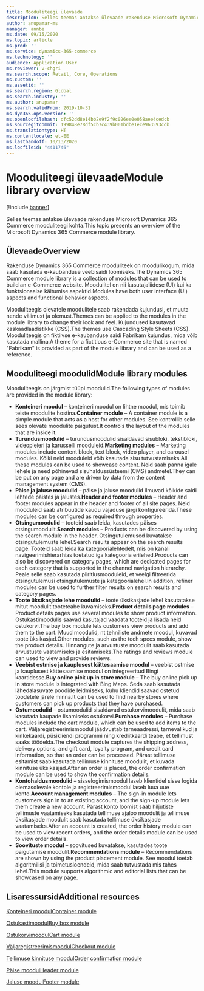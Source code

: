 ```yaml
---
title: Mooduliteegi ülevaade
description: Selles teemas antakse ülevaade rakenduse Microsoft Dynamics 365 Commerce mooduliteegi kohta.
author: anupamar-ms
manager: annbe
ms.date: 09/15/2020
ms.topic: article
ms.prod: ''
ms.service: dynamics-365-commerce
ms.technology: ''
audience: Application User
ms.reviewer: v-chgri
ms.search.scope: Retail, Core, Operations
ms.custom: ''
ms.assetid: ''
ms.search.region: Global
ms.search.industry: ''
ms.author: anupamar
ms.search.validFrom: 2019-10-31
ms.dyn365.ops.version: ''
ms.openlocfilehash: dfc52dd8e14bb2e9f2f9c026ee0e058aee4cedcb
ms.sourcegitcommit: 199848e78df5cb7c439b001bdbe1ece963593cdb
ms.translationtype: HT
ms.contentlocale: et-EE
ms.lasthandoff: 10/13/2020
ms.locfileid: "4411746"
---
```

# <a name="module-library-overview"></a><span data-ttu-id="87aa2-103">Mooduliteegi ülevaade</span><span class="sxs-lookup"><span data-stu-id="87aa2-103">Module library overview</span></span>

[!include [banner](includes/banner.md)]

<span data-ttu-id="87aa2-104">Selles teemas antakse ülevaade rakenduse Microsoft Dynamics 365 Commerce mooduliteegi kohta.</span><span class="sxs-lookup"><span data-stu-id="87aa2-104">This topic presents an overview of the Microsoft Dynamics 365 Commerce module library.</span></span>

## <a name="overview"></a><span data-ttu-id="87aa2-105">Ülevaade</span><span class="sxs-lookup"><span data-stu-id="87aa2-105">Overview</span></span>

<span data-ttu-id="87aa2-106">Rakenduse Dynamics 365 Commerce mooduliteek on moodulikogum, mida saab kasutada e-kaubanduse veebisaidi loomiseks.</span><span class="sxs-lookup"><span data-stu-id="87aa2-106">The Dynamics 365 Commerce module library is a collection of modules that can be used to build an e-Commerce website.</span></span> <span data-ttu-id="87aa2-107">Moodulitel on nii kasutajaliidese (UI) kui ka funktsionaalse käitumise aspektid.</span><span class="sxs-lookup"><span data-stu-id="87aa2-107">Modules have both user interface (UI) aspects and functional behavior aspects.</span></span>

<span data-ttu-id="87aa2-108">Mooduliteegis olevatele moodulitele saab rakendada kujundusi, et muuta nende välimust ja olemust.</span><span class="sxs-lookup"><span data-stu-id="87aa2-108">Themes can be applied to the modules in the module library to change their look and feel.</span></span> <span data-ttu-id="87aa2-109">Kujundused kasutavad kaskaadlaadistikke (CSS).</span><span class="sxs-lookup"><span data-stu-id="87aa2-109">The themes use Cascading Style Sheets (CSS).</span></span> <span data-ttu-id="87aa2-110">Mooduliteegis on fiktiivse e-kaubanduse saidi Fabrikam kujundus, mida võib kasutada mallina.</span><span class="sxs-lookup"><span data-stu-id="87aa2-110">A theme for a fictitious e-Commerce site that is named "Fabrikam" is provided as part of the module library and can be used as a reference.</span></span>

## <a name="module-library-modules"></a><span data-ttu-id="87aa2-111">Mooduliteegi moodulid</span><span class="sxs-lookup"><span data-stu-id="87aa2-111">Module library modules</span></span>

<span data-ttu-id="87aa2-112">Mooduliteegis on järgmist tüüpi moodulid.</span><span class="sxs-lookup"><span data-stu-id="87aa2-112">The following types of modules are provided in the module library:</span></span>

- <span data-ttu-id="87aa2-113">**Konteineri moodul** – konteineri moodul on lihtne moodul, mis toimib teiste moodulite hostina.</span><span class="sxs-lookup"><span data-stu-id="87aa2-113">**Container module** – A container module is a simple module that acts as a host for other modules.</span></span> <span data-ttu-id="87aa2-114">See kontrollib selle sees olevate moodulite paigutust.</span><span class="sxs-lookup"><span data-stu-id="87aa2-114">It controls the layout of the modules that are inside it.</span></span>
- <span data-ttu-id="87aa2-115">**Turundusmoodulid** – turundusmoodulid sisaldavad sisubloki, tekstibloki, videopleieri ja karusselli mooduleid.</span><span class="sxs-lookup"><span data-stu-id="87aa2-115">**Marketing modules** – Marketing modules include content block, text block, video player, and carousel modules.</span></span> <span data-ttu-id="87aa2-116">Kõiki neid mooduleid võib kasutada sisu tutvustamiseks.</span><span class="sxs-lookup"><span data-stu-id="87aa2-116">All these modules can be used to showcase content.</span></span> <span data-ttu-id="87aa2-117">Neid saab panna igale lehele ja need põhinevad sisuhaldussüsteemi (CMS) andmetel.</span><span class="sxs-lookup"><span data-stu-id="87aa2-117">They can be put on any page and are driven by data from the content management system (CMS).</span></span>
- <span data-ttu-id="87aa2-118">**Päise ja jaluse moodulid** – päise ja jaluse moodulid ilmuvad kõikide saidi lehtede päistes ja jalustes.</span><span class="sxs-lookup"><span data-stu-id="87aa2-118">**Header and footer modules** – Header and footer modules appear in the header and footer of all site pages.</span></span> <span data-ttu-id="87aa2-119">Neid mooduleid saab atribuutide kaudu vajaduse järgi konfigureerida.</span><span class="sxs-lookup"><span data-stu-id="87aa2-119">These modules can be configured as required through properties.</span></span>
- <span data-ttu-id="87aa2-120">**Otsingumoodulid** – tooteid saab leida, kasutades päises otsingumoodulit.</span><span class="sxs-lookup"><span data-stu-id="87aa2-120">**Search modules** – Products can be discovered by using the search module in the header.</span></span> <span data-ttu-id="87aa2-121">Otsingutulemused kuvatakse otsingutulemuste lehel.</span><span class="sxs-lookup"><span data-stu-id="87aa2-121">Search results appear on the search results page.</span></span> <span data-ttu-id="87aa2-122">Tooteid saab leida ka kategoorialehtedelt, mis on kanali navigeerimishierarhias toetatud iga kategooria erilehed.</span><span class="sxs-lookup"><span data-stu-id="87aa2-122">Products can also be discovered on category pages, which are dedicated pages for each category that is supported in the channel navigation hierarchy.</span></span> <span data-ttu-id="87aa2-123">Peale selle saab kasutada piiritlusmooduleid, et veelgi filtreerida otsingutulemusi otsingutulemuste ja kategoorialehel.</span><span class="sxs-lookup"><span data-stu-id="87aa2-123">In addition, refiner modules can be used to further filter results on search results and category pages.</span></span>
- <span data-ttu-id="87aa2-124">**Toote üksikasjade lehe moodulid** – toote üksikasjade lehel kasutatakse mitut moodulit tooteteabe kuvamiseks.</span><span class="sxs-lookup"><span data-stu-id="87aa2-124">**Product details page modules** – Product details pages use several modules to show product information.</span></span> <span data-ttu-id="87aa2-125">Ostukastimoodulis saavad kasutajad vaadata tooteid ja lisada neid ostukorvi.</span><span class="sxs-lookup"><span data-stu-id="87aa2-125">The buy box module lets customers view products and add them to the cart.</span></span> <span data-ttu-id="87aa2-126">Muud moodulid, nt tehniliste andmete moodul, kuvavad toote üksikasjad.</span><span class="sxs-lookup"><span data-stu-id="87aa2-126">Other modules, such as the tech specs module, show the product details.</span></span> <span data-ttu-id="87aa2-127">Hinnangute ja arvustuste moodulit saab kasutada arvustuste vaatamiseks ja esitamiseks.</span><span class="sxs-lookup"><span data-stu-id="87aa2-127">The ratings and reviews module can used to view and provide reviews.</span></span>
- <span data-ttu-id="87aa2-128">**Veebist ostmise ja kauplusest kättesaamise moodul** – veebist ostmise ja kauplusest kättesaamise moodul on integreeritud Bingi kaartidesse.</span><span class="sxs-lookup"><span data-stu-id="87aa2-128">**Buy online pick up in store module** – The buy online pick up in store module is integrated with Bing Maps.</span></span> <span data-ttu-id="87aa2-129">Seda saab kasutada lähedalasuvate poodide leidmiseks, kuhu kliendid saavad ostetud toodetele järele minna.</span><span class="sxs-lookup"><span data-stu-id="87aa2-129">It can be used to find nearby stores where customers can pick up products that they have purchased.</span></span>
- <span data-ttu-id="87aa2-130">**Ostumoodulid** – ostumoodulid sisaldavad ostukorvimoodulit, mida saab kasutada kaupade lisamiseks ostukorvi.</span><span class="sxs-lookup"><span data-stu-id="87aa2-130">**Purchase modules** – Purchase modules include the cart module, which can be used to add items to the cart.</span></span> <span data-ttu-id="87aa2-131">Väljaregistreerimismoodul jäädvustab tarneaadressi, tarnevalikud ja kinkekaardi, püsikliendi programmi ning krediitkaardi teabe, et tellimust saaks töödelda.</span><span class="sxs-lookup"><span data-stu-id="87aa2-131">The checkout module captures the shipping address, delivery options, and gift card, loyalty program, and credit card information, so that an order can be processed.</span></span> <span data-ttu-id="87aa2-132">Pärast tellimuse esitamist saab kasutada tellimuse kinnituse moodulit, et kuvada kinnituse üksikasjad.</span><span class="sxs-lookup"><span data-stu-id="87aa2-132">After an order is placed, the order confirmation module can be used to show the confirmation details.</span></span>
- <span data-ttu-id="87aa2-133">**Kontohaldusmoodulid** – sisselogimismoodul laseb klientidel sisse logida olemasolevale kontole ja registreerimismoodul laseb luua uue konto.</span><span class="sxs-lookup"><span data-stu-id="87aa2-133">**Account management modules** – The sign-in module lets customers sign in to an existing account, and the sign-up module lets them create a new account.</span></span> <span data-ttu-id="87aa2-134">Pärast konto loomist saab hiljutiste tellimuste vaatamiseks kasutada tellimuse ajaloo moodulit ja tellimuse üksikasjade moodulit saab kasutada tellimuse üksikasjade vaatamiseks.</span><span class="sxs-lookup"><span data-stu-id="87aa2-134">After an account is created, the order history module can be used to view recent orders, and the order details module can be used to view order details.</span></span>
- <span data-ttu-id="87aa2-135">**Soovituste moodul** – soovitused kuvatakse, kasutades toote paigutamise moodulit.</span><span class="sxs-lookup"><span data-stu-id="87aa2-135">**Recommendations module** – Recommendations are shown by using the product placement module.</span></span> <span data-ttu-id="87aa2-136">See moodul toetab algoritmilisi ja toimetusloendeid, mida saab tutvustada mis tahes lehel.</span><span class="sxs-lookup"><span data-stu-id="87aa2-136">This module supports algorithmic and editorial lists that can be showcased on any page.</span></span>

## <a name="additional-resources"></a><span data-ttu-id="87aa2-137">Lisaressursid</span><span class="sxs-lookup"><span data-stu-id="87aa2-137">Additional resources</span></span>

[<span data-ttu-id="87aa2-138">Konteineri moodul</span><span class="sxs-lookup"><span data-stu-id="87aa2-138">Container module</span></span>](add-container-module.md)

[<span data-ttu-id="87aa2-139">Ostukastimoodul</span><span class="sxs-lookup"><span data-stu-id="87aa2-139">Buy box module</span></span>](add-buy-box.md)

[<span data-ttu-id="87aa2-140">Ostukorvimoodul</span><span class="sxs-lookup"><span data-stu-id="87aa2-140">Cart module</span></span>](add-cart-module.md)

[<span data-ttu-id="87aa2-141">Väljaregistreerimismoodul</span><span class="sxs-lookup"><span data-stu-id="87aa2-141">Checkout module</span></span>](add-checkout-module.md)

[<span data-ttu-id="87aa2-142">Tellimuse kinnituse moodul</span><span class="sxs-lookup"><span data-stu-id="87aa2-142">Order confirmation module</span></span>](order-confirmation-module.md)

[<span data-ttu-id="87aa2-143">Päise moodul</span><span class="sxs-lookup"><span data-stu-id="87aa2-143">Header module</span></span>](author-header-module.md)

[<span data-ttu-id="87aa2-144">Jaluse moodul</span><span class="sxs-lookup"><span data-stu-id="87aa2-144">Footer module</span></span>](author-footer-module.md)
